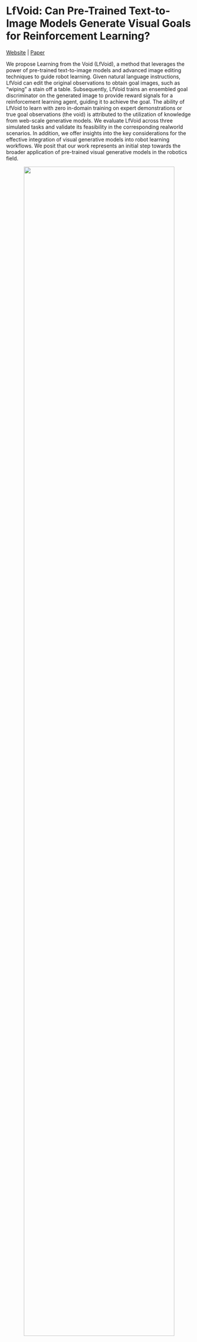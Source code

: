 # LfVoid: Can Pre-Trained Text-to-Image Models Generate Visual Goals for Reinforcement Learning?
[Website](https://lfvoid-rl.github.io/) | [Paper](https://proceedings.neurips.cc/paper_files/paper/2023/file/7866ff509c822c2e58d20d00154a15a2-Paper-Conference.pdf)

We propose Learning from the Void (LfVoid), a method that leverages the power of pre-trained text-to-image models and advanced image editing techniques
to guide robot learning. Given natural language instructions, LfVoid can edit the original observations to obtain goal images, such as “wiping” a stain off a table. Subsequently, LfVoid trains an ensembled goal discriminator on the generated image to provide reward signals for a reinforcement learning agent, guiding it to achieve the goal. The ability of LfVoid to learn with zero in-domain training on expert demonstrations or true goal observations (the void) is attributed to the utilization of knowledge from web-scale generative models. We evaluate LfVoid across three simulated tasks and validate its feasibility in the corresponding realworld scenarios. In addition, we offer insights into the key considerations for the effective integration of visual generative models into robot learning workflows. We posit that our work represents an initial step towards the broader application of pre-trained visual generative models in the robotics field.

<p align="center">
<img width="90%" src="./data/docs/overview.png">
</p>


# Installation

The code was tested on NVIDIA RTX A4500 (20GB VRAM).

## 1. Create Virtual Environment
We recommend creating a conda environment to run the scripts.
```
conda create -n lfvoid python=3.8
```

Then activate the environment:
```
conda activate lfvoid
```

## 2. Install Packages and Repos
We provide an all-in-one script for installation in [setup.sh](./setup.sh)

First, install Pytorch according to the CUDA version on your machine
```
# example cuda version: 12.1
# please check the CUDA version on your machine and adjust accordingly
# https://pytorch.org/get-started/previous-versions/
pip install torch==2.4.1 torchvision==0.19.1 --index-url https://download.pytorch.org/whl/cu121
```

Next, install the rest of the dependencies:
```
bash setup.sh
```
It will download the required github repos and install the required packages for you. 


## 3. Verify the Environment
Once you have the environment installed, you can run the following command to verify whether the installation is correct.
```
bash test_env.sh
```


It will pass in the following input image and trying to edit the **cat** into a **tiger** while keeping everything unchanged.

<p align="center">
<img width="50%" src="./data/example_images/gnochi_mirror.jpeg">
</p>

If everything is correct, you will see a new directory under ```./outputs``` with images looking like this:

<p align="center">
<img width="50%" src="./data/docs/test_env.png">
</p>


# Goal Image Generation
The first part includes instructions on how to run the core code of generating goal images for various table-top robot manipulation tasks.

|  Generation Type    |   Task Name   | Step 1 | Step 2 | 
| ---- | ---- | ---- | ---- |
|   Appearance-based editing   |   [LED-Sim](#led-sim)   |   /   |   editing   |
|   Appearance-based editing   |   [LED-Real](#led-real)   |   /   |   editing   |
|   Appearance-based editing   |   [Wipe-Sim](#wipe-sim)   |   Dreambooth   |   editing   |
|   Appearance-based editing   |   [Wipe-Real](#wipe-real)   |   Dreambooth   |   editing   |
|   Structure-based editing   |   [Push-Sim](#push-sim)   |   Dreambooth   |   editing   |
|   Structure-based editing   |   [Push-Real](#push-real)   |   Dreambooth   |   editing   |

## Appearance-based Editing

The algorithm for performing appearance-based is in the script [editing_appearance.py](./editing_appearance.py). 

Here is a list of the parameters that can be passed into the script:
- --prompt: The text prompt describing the **source** image
- --edit_prompt: The text prompt describing the **target** image
- --image_path: The path to the input image that needs to be edited
- --experiment_name: The name of this experiment, which will be used to construct the output image path
- --device: The device to run the script on, for example, "cpu", "cuda:0".

The following parameters share the same meaning as the original [Prompt-to-prompt](https://github.com/google/prompt-to-prompt)  codebase.
- --amplify_word: Choose a word from the target text prompt that needs to be emphasized
- --amplify_weight: The weight to emphasize the word
- --self_replace_step: The percentage to perform self-attention map replacement. Range from 0 to 1.0
- --blend_word1: The word from the source prompt that describes the region of the edit
- --blend_word2: The word from the target prompt that describes the region of the edit



    
### LED-Sim
<p align="center">
<img width="50%" src="./data/docs/led_sim.png">
</p>

We provide an example bash script for Simulated LED Task: [script/run_led_sim.sh](./scripts/run_led_sim.sh)

### LED-Real
<p align="center">
<img width="50%" src="./data/docs/led_real.png">
</p>

We provide an example bash script for Real-world LED Task: [script/run_led_real.sh](./scripts/run_led_real.sh)


### Wipe-Sim
<p align="center">
<img width="50%" src="./data/docs/wipe_sim.png">
</p>

We provide an example bash script for Simulated Wipe Task: [script/run_wipe_sim.sh](./scripts/run_wipe_sim.sh)

### Wipe-Real
<p align="center">
<img width="50%" src="./data/docs/wipe_real.png">
</p>

We provide an example bash script for Real-world Wipe Task: [script/run_wipe_real.sh](./scripts/run_wipe_real.sh)


## Structure-based Editing

The algorithm for performing appearance-based is in the script [editing_structure.py](./editing_structure.py). 

Here is a list of the parameters that can be passed into the script:
- --prompt: The text prompt describing the scene
- --image_path: The path to the input image that needs to be edited
- --experiment_name: The name of this experiment, which will be used to construct the output image path
- --region: The bounding-box that describes the region which the desired object should appear in. For example, "0.5 0.7 0.7 0.9" suggest a bounding-box at $x_{start}=0.5*width, x_{end}=0.7*width, y_{start}=0.7*height, y_{end}=0.9*height$
- --prompt_indice: The idx of the words in the prompt that specifies the object to be moved
- --num_trailing_maps: The number of extra trailing tokens to add
- --editing_steps: The number of editing steps (integer)
- --plot_region: If added, the script will plot the bounding-box in the edited image
- --device: The device to run the script on, for example, "cpu", "cuda:0".



### Push-Sim
<p align="center">
<img width="50%" src="./data/docs/push_sim.png">
</p>

We provide an example bash script for Simulated Push Task: [script/run_push_sim.sh](./scripts/run_push_sim.sh)

### Push-Real
<p align="center">
<img width="50%" src="./data/docs/push_real.png">
</p>

We provide an example bash script for Real-world Push Task: [script/run_push_real.sh](./scripts/run_push_real.sh)



# Acknowledgement

This project is developed based on:

- [Prompt-to-prompt](https://github.com/google/prompt-to-prompt) 

- [DirectedDiffusion](https://github.com/hohonu-vicml/DirectedDiffusion)

We thank the authors for their contributions!


The repo is a re-implementation of the code used in the paper, as we clean up and refactor the code with to the newest diffusers (0.31.0.dev0).

# Citation

If you find this code useful, consider citing our work:

```bibtex
@misc{gao2023pretrainedtexttoimagemodelsgenerate,
      title={Can Pre-Trained Text-to-Image Models Generate Visual Goals for Reinforcement Learning?}, 
      author={Jialu Gao and Kaizhe Hu and Guowei Xu and Huazhe Xu},
      year={2023},
      eprint={2307.07837},
      archivePrefix={arXiv},
      primaryClass={cs.RO},
      url={https://arxiv.org/abs/2307.07837}, 
}
```